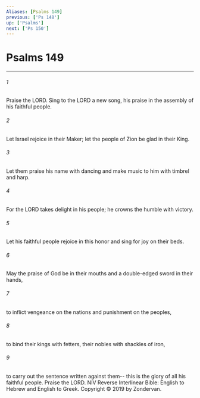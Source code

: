 ```yaml
---
Aliases: [Psalms 149]
previous: ['Ps 148']
up: ['Psalms']
next: ['Ps 150']
---
```

# Psalms 149

***


###### 1 
Praise the LORD. Sing to the LORD a new song, his praise in the assembly of his faithful people. 

###### 2 
Let Israel rejoice in their Maker; let the people of Zion be glad in their King. 

###### 3 
Let them praise his name with dancing and make music to him with timbrel and harp. 

###### 4 
For the LORD takes delight in his people; he crowns the humble with victory. 

###### 5 
Let his faithful people rejoice in this honor and sing for joy on their beds. 

###### 6 
May the praise of God be in their mouths and a double-edged sword in their hands, 

###### 7 
to inflict vengeance on the nations and punishment on the peoples, 

###### 8 
to bind their kings with fetters, their nobles with shackles of iron, 

###### 9 
to carry out the sentence written against them-- this is the glory of all his faithful people. Praise the LORD. NIV Reverse Interlinear Bible: English to Hebrew and English to Greek. Copyright © 2019 by Zondervan.
